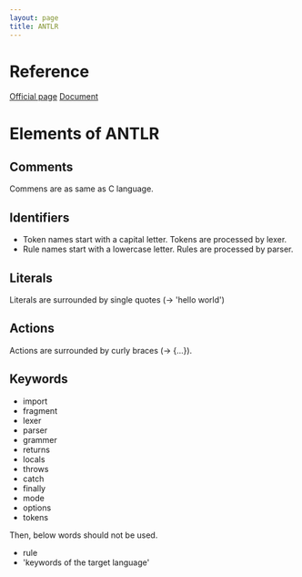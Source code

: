 ```yaml
---
layout: page
title: ANTLR
---
```


# Reference
[Official page](http://www.antlr.org/)
[Document](https://github.com/antlr/antlr4/blob/master/doc/index.md)

# Elements of ANTLR

## Comments
Commens are as same as C language.

## Identifiers
* Token names start with a capital letter. Tokens are processed by lexer.
* Rule names start with a lowercase letter. Rules are processed by parser.

## Literals
Literals are surrounded by single quotes (-> 'hello world')

## Actions
Actions are surrounded by curly braces (-> {...}).

## Keywords
* import
* fragment
* lexer
* parser
* grammer
* returns
* locals
* throws
* catch
* finally
* mode
* options
* tokens

Then, below words should not be used.
* rule
* 'keywords of the target language'

